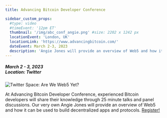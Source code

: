```yaml
---
title: Advancing Bitcoin Developer Conference

sidebar_custom_props:
  #type: video
  #timeEvent: '12pm ET'
  thumbnail: '/img/abc_conf_angie.png' #size: 2202 x 1242 px
  locationEvent: 'London, UK'
  locationLink: 'https://www.advancingbitcoin.com/'
  dateEvent: March 2-3, 2023
  description: 'Angie Jones will provide an overview of Web5 and how it can be used to build decentralized apps and protocols.'
---
```


##### March 2 - 3, 2023 <br/> Location: Twitter

![Twitter Space: Are We Web5 Yet?](/img/abc_conf_angie.png)

At Advancing Bitcoin Developer Conference, experienced Bitcoin developers will share their knowledge through 25 minute talks and panel discussions. Our very own Angie Jones will provide an overview of Web5 and how it can be used to build decentralized apps and protocols. [Register!](https://www.advancingbitcoin.com/)
